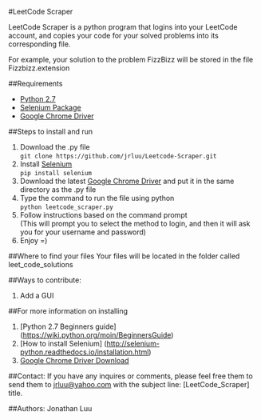 #LeetCode Scraper

LeetCode Scraper is a python program that logins into your LeetCode account, and copies your code for your solved problems into its corresponding file.

For example, your solution to the problem FizzBizz will be stored in the file Fizzbizz.extension

##Requirements
* [Python 2.7](https://www.python.org/downloads/)
* [Selenium Package](http://selenium-python.readthedocs.io/installation.html)
* [Google Chrome Driver](https://sites.google.com/a/chromium.org/chromedriver/)

##Steps to install and run
1. Download the .py file  
``git clone https://github.com/jrluu/Leetcode-Scraper.git``
2. Install [Selenium](http://selenium-python.readthedocs.io/installation.html)  
``pip install selenium``
3. Download the latest [Google Chrome Driver](https://sites.google.com/a/chromium.org/chromedriver/) and put it in the same directory as the .py file
4. Type the command to run the file using python  
``python leetcode_scraper.py``
5. Follow instructions based on the command prompt  
(This will prompt you to select the method to login, and then it will ask you for your username and password)
6. Enjoy =)  


##Where to find your files
Your files will be located in the folder called leet\_code\_solutions


##Ways to contribute:
1. Add a GUI


##For more information on installing
1. [Python 2.7 Beginners guide] (https://wiki.python.org/moin/BeginnersGuide)
2. [How to install Selenium] (http://selenium-python.readthedocs.io/installation.html)
3. [Google Chrome Driver Download](https://sites.google.com/a/chromium.org/chromedriver/)


##Contact:
If you have any inquires or comments, please feel free them to send them to jrluu@yahoo.com with the subject line: [LeetCode_Scraper] title.


##Authors:
Jonathan Luu

